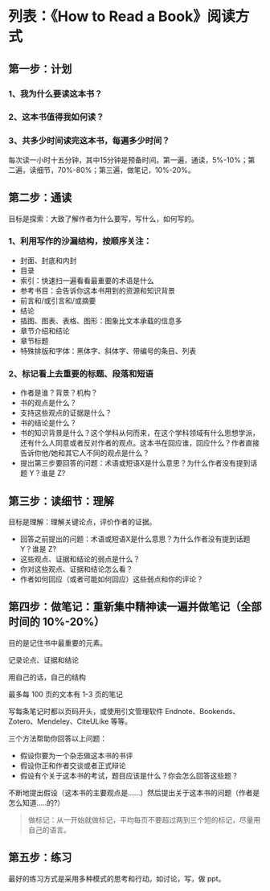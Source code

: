 # 列表：《How to Read a Book》阅读方式

## 第一步：计划

### 1、我为什么要读这本书？

### 2、这本书值得我如何读？

### 3、共多少时间读完这本书，每遍多少时间？

每次读一小时十五分钟，其中15分钟是预备时间。第一遍，通读，5%-10%；第二遍，读细节，70%-80%；第三遍，做笔记，10%-20%。

## 第二步：通读

目标是探索：大致了解作者为什么要写，写什么，如何写的。

### 1、利用写作的沙漏结构，按顺序关注：

- 封面、封底和内封
- 目录
- 索引：快速扫一遍看看最重要的术语是什么
- 参考书目：会告诉你这本书用到的资源和知识背景
- 前言和/或引言和/或摘要
- 结论
- 插图、图表、表格、图形：图象比文本承载的信息多
- 章节介绍和结论
- 章节标题
- 特殊排版和字体：黑体字、斜体字、带编号的条目、列表

### 2、标记看上去重要的标题、段落和短语

- 作者是谁？背景？机构？
- 书的观点是什么？
- 支持这些观点的证据是什么？
- 书的结论是什么？
- 书的知识背景是什么？这个学科从何而来，在这个学科领域有什么思想学派，还有什么人同意或者反对作者的观点。这本书在回应谁，回应什么？作者直接告诉你他/她和其它人不同的观点是什么？
- 提出第三步要回答的问题：术语或短语X是什么意思？为什么作者没有提到话题 Y？谁是 Z?

## 第三步：读细节：理解

目标是理解：理解关键论点，评价作者的证据。

- 回答之前提出的问题：术语或短语X是什么意思？为什么作者没有提到话题 Y？谁是 Z?
- 这些观点、证据和结论的弱点是什么？
- 你对这些观点、证据和结论怎么看？
- 作者如何回应（或者可能如何回应）这些弱点和你的评论？

## 第四步：做笔记：重新集中精神读一遍并做笔记（全部时间的 10%-20%）

目的是记住书中最重要的元素。

记录论点、证据和结论

用自己的话，自己的结构

最多每 100 页的文本有 1-3 页的笔记

写每条笔记时都以页码开头，或使用引文管理软件 Endnote、Bookends、Zotero、Mendeley、CiteULike 等等。

三个方法帮助你回答以上问题：

- 假设你要为一个杂志做这本书的书评
- 假设你正和作者交谈或者正式辩论
- 假设有个关于这本书的考试，题目应该是什么？你会怎么回答这些题？

不断地提出假设（这本书的主要观点是……）然后提出关于这本书的问题（作者是怎么知道…..的?）

> 做标记：从一开始就做标记，平均每页不要超过两到三个短的标记，尽量用自己的语言。

## 第五步：练习

最好的练习方式是采用多种模式的思考和行动。如讨论，写，做 ppt。

